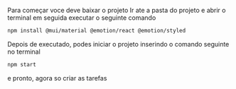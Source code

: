 Para começar voce deve baixar o projeto
Ir ate a pasta do projeto e abrir o terminal
em seguida executar o seguinte comando
```bash
npm install @mui/material @emotion/react @emotion/styled
```

Depois de executado, podes iniciar o projeto inserindo o comando seguinte no terminal

```bash
npm start
```

e pronto, agora so criar as tarefas
